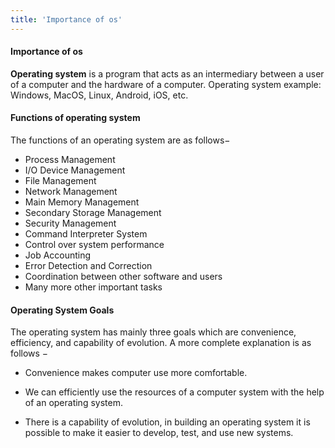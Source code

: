```yaml
---
title: 'Importance of os'
---
```


#### Importance of os

**Operating system** is a program that acts as an intermediary between a user of a computer and the hardware of a computer.
Operating system example: Windows, MacOS, Linux, Android, iOS, etc.

#### Functions of operating system
The functions of an operating system are as follows−
- Process Management
- I/O Device Management
- File Management
- Network Management
- Main Memory Management
- Secondary Storage Management
- Security Management
- Command Interpreter System
- Control over system performance
- Job Accounting
- Error Detection and Correction
- Coordination between other software and users
- Many more other important tasks

#### Operating System Goals
The operating system has mainly three goals which are convenience, efficiency, and capability of evolution. A more complete explanation is as follows −

- Convenience makes computer use more comfortable.

- We can efficiently use the resources of a computer system with the help of an operating system.

- There is a capability of evolution, in building an operating system it is possible to make it easier to develop, test, and use new systems.

